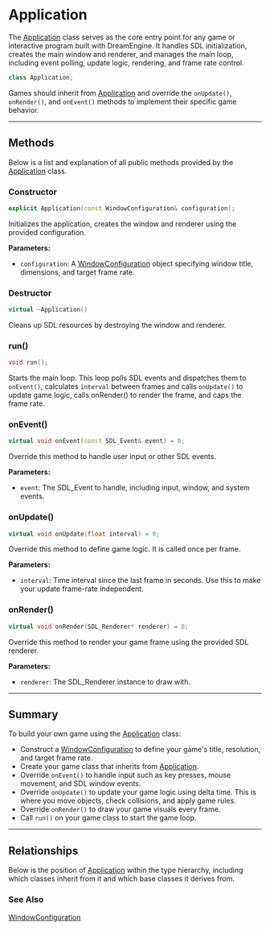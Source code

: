 # Application
The [Application](Application.md) class serves as the core entry point 
for any game or interactive program built with DreamEngine. 
It handles SDL initialization, creates the main window 
and renderer, and manages the main loop, including event 
polling, update logic, rendering, and frame rate control.

```c++
class Application;
```

Games should inherit from [Application](Application.md) 
and override the `onUpdate()`, `onRender()`, and `onEvent()` 
methods to implement their specific game behavior.

---

## Methods

Below is a list and explanation of all public methods
provided by the [Application](Application.md) class.

### Constructor

```c++
explicit Application(const WindowConfiguration& configuration);
```

Initializes the application, creates the window and renderer using the provided configuration.

**Parameters:**
- `configuration`: A [WindowConfiguration](WindowConfiguration.md) object specifying window title, dimensions, and target frame rate.

### Destructor

```c++
virtual ~Application()
```

Cleans up SDL resources by destroying the window and renderer.

### run()

```c++
void run();
```

Starts the main loop. This loop polls SDL events and 
dispatches them to `onEvent()`, calculates `interval` 
between frames and calls `onUpdate()` to 
update game logic, calls onRender() to render the frame,
and caps the frame rate.

### onEvent()

```c++
virtual void onEvent(const SDL_Event& event) = 0;
```
Override this method to handle user input or other SDL events.

**Parameters:**
- `event`: The SDL_Event to handle, including input, window, and system events.

### onUpdate()

```c++
virtual void onUpdate(float interval) = 0;
```

Override this method to define game logic. 
It is called once per frame.

**Parameters:**
- `interval`: Time interval since the last frame in seconds. Use this to make your update frame-rate independent.

### onRender()

```c++
virtual void onRender(SDL_Renderer* renderer) = 0;
```

Override this method to render your game frame using 
the provided SDL renderer.

**Parameters:**
- `renderer`: The SDL_Renderer instance to draw with.

---

## Summary

To build your own game using the [Application](Application.md) class:

- Construct a [WindowConfiguration](WindowConfiguration.md) to define your game's title, resolution, and target frame rate.
- Create your game class that inherits from [Application](Application.md).
- Override `onEvent()` to handle input such as key presses, mouse movement, and SDL window events.
- Override `onUpdate()` to update your game logic using delta time. This is where you move objects, check collisions, and apply game rules.
- Override `onRender()` to draw your game visuals every frame.
- Call `run()` on your game class to start the game loop.

---

## Relationships
Below is the position of [Application](Application.md)
within the type hierarchy, including which classes inherit
from it and which base classes it derives from.

### See Also
[WindowConfiguration](WindowConfiguration.md)
